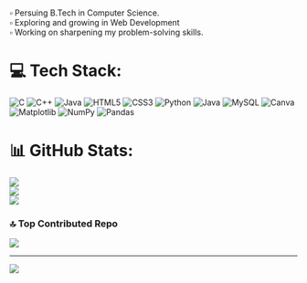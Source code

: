  <br>▫️ Persuing B.Tech in Computer Science.</br>
 ▫️ Exploring and growing in Web Development  
 ▫️ Working on sharpening my problem-solving skills.  


# 💻 Tech Stack:
![C](https://img.shields.io/badge/c-%2300599C.svg?style=flat&logo=c&logoColor=white) ![C++](https://img.shields.io/badge/c++-%2300599C.svg?style=flat&logo=c%2B%2B&logoColor=white) ![Java](https://img.shields.io/badge/java-%23ED8B00.svg?style=flat&logo=openjdk&logoColor=white) ![HTML5](https://img.shields.io/badge/html5-%23E34F26.svg?style=flat&logo=html5&logoColor=white) ![CSS3](https://img.shields.io/badge/css3-%231572B6.svg?style=flat&logo=css3&logoColor=white) ![Python](https://img.shields.io/badge/python-3670A0?style=flat&logo=python&logoColor=ffdd54) ![Java](https://img.shields.io/badge/java-%23ED8B00.svg?style=flat&logo=openjdk&logoColor=white) ![MySQL](https://img.shields.io/badge/mysql-4479A1.svg?style=flat&logo=mysql&logoColor=white) ![Canva](https://img.shields.io/badge/Canva-%2300C4CC.svg?style=flat&logo=Canva&logoColor=white) ![Matplotlib](https://img.shields.io/badge/Matplotlib-%23ffffff.svg?style=flat&logo=Matplotlib&logoColor=black) ![NumPy](https://img.shields.io/badge/numpy-%23013243.svg?style=flat&logo=numpy&logoColor=white) ![Pandas](https://img.shields.io/badge/pandas-%23150458.svg?style=flat&logo=pandas&logoColor=white)
# 📊 GitHub Stats:
![](https://github-readme-stats.vercel.app/api?username=naziya1140&theme=neon&hide_border=false&include_all_commits=true&count_private=true)<br/>
![](https://github-readme-streak-stats.herokuapp.com/?user=naziya1140&theme=neon&hide_border=false)<br/>
![](https://github-readme-stats.vercel.app/api/top-langs/?username=naziya1140&theme=neon&hide_border=false&include_all_commits=true&count_private=true&layout=compact)


### 🔝 Top Contributed Repo
![](https://github-contributor-stats.vercel.app/api?username=naziya1140&limit=5&theme=dark&combine_all_yearly_contributions=true)

---
[![](https://visitcount.itsvg.in/api?id=naziya1140&icon=0&color=0)](https://visitcount.itsvg.in)

<!-- Proudly created with GPRM ( https://gprm.itsvg.in ) -->

